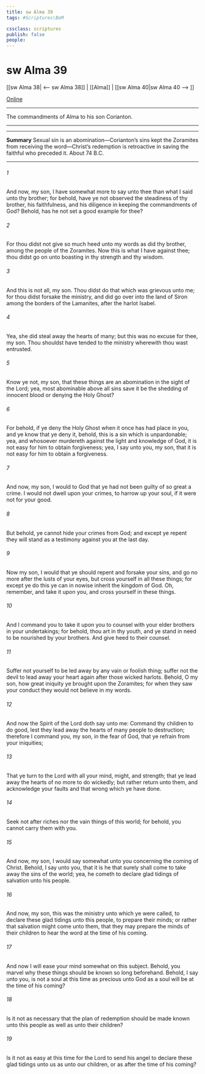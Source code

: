 ```yaml
---
title: sw Alma 39
tags: #Scriptures\BoM

cssclass: scriptures
publish: false
people:
---
```


# sw Alma 39
[[sw Alma 38| <-- sw Alma 38]] | [[Alma]] | [[sw Alma 40|sw Alma 40 --> ]]

[Online](https://churchofjesuschrist.org/study/scriptures/bofm/alma/39?lang=eng)

---
The commandments of Alma to his son Corianton.

---

---
__Summary__
Sexual sin is an abomination—Corianton’s sins kept the Zoramites from receiving the word—Christ’s redemption is retroactive in saving the faithful who preceded it. About 74 B.C.

---
###### 1 
And now, my son, I have somewhat more to say unto thee than what I said unto thy brother; for behold, have ye not observed the steadiness of thy brother, his faithfulness, and his diligence in keeping the commandments of God? Behold, has he not set a good example for thee?

###### 2 
For thou didst not give so much heed unto my words as did thy brother, among the people of the Zoramites. Now this is what I have against thee; thou didst go on unto boasting in thy strength and thy wisdom.

###### 3 
And this is not all, my son. Thou didst do that which was grievous unto me; for thou didst forsake the ministry, and did go over into the land of Siron among the borders of the Lamanites, after the harlot Isabel.

###### 4 
Yea, she did steal away the hearts of many; but this was no excuse for thee, my son. Thou shouldst have tended to the ministry wherewith thou wast entrusted.

###### 5 
Know ye not, my son, that these things are an abomination in the sight of the Lord; yea, most abominable above all sins save it be the shedding of innocent blood or denying the Holy Ghost?

###### 6 
For behold, if ye deny the Holy Ghost when it once has had place in you, and ye know that ye deny it, behold, this is a sin which is unpardonable; yea, and whosoever murdereth against the light and knowledge of God, it is not easy for him to obtain forgiveness; yea, I say unto you, my son, that it is not easy for him to obtain a forgiveness.

###### 7 
And now, my son, I would to God that ye had not been guilty of so great a crime. I would not dwell upon your crimes, to harrow up your soul, if it were not for your good.

###### 8 
But behold, ye cannot hide your crimes from God; and except ye repent they will stand as a testimony against you at the last day.

###### 9 
Now my son, I would that ye should repent and forsake your sins, and go no more after the lusts of your eyes, but cross yourself in all these things; for except ye do this ye can in nowise inherit the kingdom of God. Oh, remember, and take it upon you, and cross yourself in these things.

###### 10 
And I command you to take it upon you to counsel with your elder brothers in your undertakings; for behold, thou art in thy youth, and ye stand in need to be nourished by your brothers. And give heed to their counsel.

###### 11 
Suffer not yourself to be led away by any vain or foolish thing; suffer not the devil to lead away your heart again after those wicked harlots. Behold, O my son, how great iniquity ye brought upon the Zoramites; for when they saw your conduct they would not believe in my words.

###### 12 
And now the Spirit of the Lord doth say unto me: Command thy children to do good, lest they lead away the hearts of many people to destruction; therefore I command you, my son, in the fear of God, that ye refrain from your iniquities;

###### 13 
That ye turn to the Lord with all your mind, might, and strength; that ye lead away the hearts of no more to do wickedly; but rather return unto them, and acknowledge your faults and that wrong which ye have done.

###### 14 
Seek not after riches nor the vain things of this world; for behold, you cannot carry them with you.

###### 15 
And now, my son, I would say somewhat unto you concerning the coming of Christ. Behold, I say unto you, that it is he that surely shall come to take away the sins of the world; yea, he cometh to declare glad tidings of salvation unto his people.

###### 16 
And now, my son, this was the ministry unto which ye were called, to declare these glad tidings unto this people, to prepare their minds; or rather that salvation might come unto them, that they may prepare the minds of their children to hear the word at the time of his coming.

###### 17 
And now I will ease your mind somewhat on this subject. Behold, you marvel why these things should be known so long beforehand. Behold, I say unto you, is not a soul at this time as precious unto God as a soul will be at the time of his coming?

###### 18 
Is it not as necessary that the plan of redemption should be made known unto this people as well as unto their children?

###### 19 
Is it not as easy at this time for the Lord to send his angel to declare these glad tidings unto us as unto our children, or as after the time of his coming?

